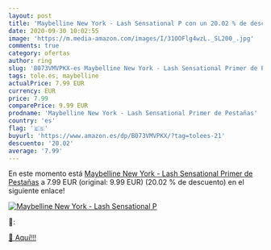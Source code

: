 ```yaml
---
layout: post
title: 'Maybelline New York - Lash Sensational P con un 20.02 % de descuento'
date: 2020-09-30 10:02:55
image: 'https://m.media-amazon.com/images/I/31OOFlg4wzL._SL200_.jpg'
comments: true
category: ofertas
author: ring
slug: 'B073VMVPKX-es Maybelline New York - Lash Sensational Primer de Pestañas'
tags: tole.es, maybelline
actualPrice: 7.99 EUR
currency: EUR
price: 7.99
comparePrice: 9.99 EUR
prodname: 'Maybelline New York - Lash Sensational Primer de Pestañas'
country: 'es'
flag: '🇪🇸'
buyurl: 'https://www.amazon.es/dp/B073VMVPKX/?tag=tolees-21'
descuento: '20.02'
average: '7.99'
---
```


En este momento está [Maybelline New York - Lash Sensational Primer de Pestañas](https://www.amazon.es/dp/B073VMVPKX/?tag=tolees-21) a 7.99 EUR (original: 9.99 EUR) (20.02 %  de descuento) en el siguiente enlace!

[![Maybelline New York - Lash Sensational P](https://m.media-amazon.com/images/I/31OOFlg4wzL._SL200_.jpg)](https://www.amazon.es/dp/B073VMVPKX/?tag=tolees-21)

🔎:


[🛒 Aquí!!!](https://www.amazon.es/dp/B073VMVPKX/?tag=tolees-21)
